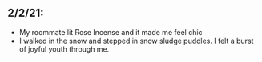 ## 2/2/21:

- My roommate lit Rose Incense and it made me feel chic 
- I walked in the snow and stepped in snow sludge puddles. I felt a burst of joyful youth through me.
